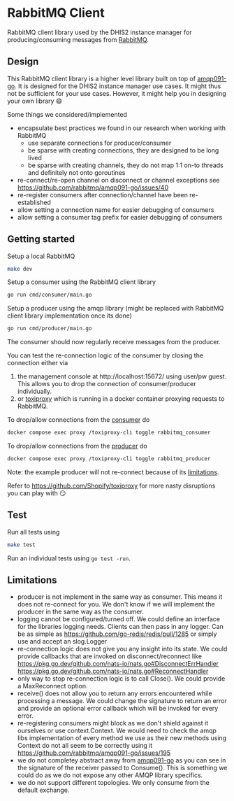 # RabbitMQ Client

RabbitMQ client library used by the DHIS2 instance manager for producing/consuming messages from
[RabbitMQ](https://www.rabbitmq.com/).

## Design

This RabbitMQ client library is a higher level library built on top of
[amqp091-go](https://github.com/rabbitmq/amqp091-go). It is designed for the
DHIS2 instance manager use cases. It might thus not be sufficient for your use
cases. However, it might help you in designing your own library :smile:

Some things we considered/implemented

* encapsulate best practices we found in our research when working with RabbitMQ
  * use separate connections for producer/consumer
  * be sparse with creating connections, they are designed to be long lived
  * be sparse with creating channels, they do not map 1:1 on-to threads and
    definitely not onto goroutines
* re-connect/re-open channel on disconnect or channel exceptions
  see https://github.com/rabbitmq/amqp091-go/issues/40
* re-register consumers after connection/channel have been re-established
* allow setting a connection name for easier debugging of consumers
* allow setting a consumer tag prefix for easier debugging of consumers

## Getting started

Setup a local RabbitMQ

```sh
make dev
```

Setup a consumer using the RabbitMQ client library

```sh
go run cmd/consumer/main.go
```

Setup a producer using the amqp library (might be replaced with RabbitMQ client library
implementation once its done)

```sh
go run cmd/producer/main.go
```

The consumer should now regularly receive messages from the producer.

You can test the re-connection logic of the consumer by closing the connection
either via

1. the management console at http://localhost:15672/ using user/pw guest. This
   allows you to drop the connection of consumer/producer individually.
2. or [toxiproxy](https://github.com/Shopify/toxiproxy) which is running in a
  docker container proxying requests to RabbitMQ.

To drop/allow connections from the [consumer](./cmd/consumer/main.go) do

```sh
docker compose exec proxy /toxiproxy-cli toggle rabbitmq_consumer
```

To drop/allow connections from the [producer](./cmd/producer/main.go) do

```sh
docker compose exec proxy /toxiproxy-cli toggle rabbitmq_producer
```

Note: the example producer will not re-connect because of its [limitations](#limitations).

Refer to https://github.com/Shopify/toxiproxy for more nasty disruptions you can play with :smirk:

## Test

Run all tests using

```sh
make test
```

Run an individual tests using `go test -run`.

## Limitations

* producer is not implement in the same way as consumer. This means it does not re-connect for you.
We don't know if we will implement the producer in the same way as the consumer.
* logging cannot be configured/turned off. We could define an interface for the
  libraries logging needs. Clients can then pass in any logger. Can be as
  simple as https://github.com/go-redis/redis/pull/1285
  or simply use and accept an slog.Logger
* re-connection logic does not give you any insight into its state. We could
  provide callbacks that are invoked on disconnect/reconnect like
  https://pkg.go.dev/github.com/nats-io/nats.go#DisconnectErrHandler
  https://pkg.go.dev/github.com/nats-io/nats.go#ReconnectHandler
* only way to stop re-connection logic is to call Close(). We could provide a
  MaxReconnect option.
* receive() does not allow you to return any errors encountered while
  processing a message. We could change the signature to return an error and
  provide an optional error callback which will be invoked for every error.
* re-registering consumers might block as we don't shield against it ourselves or use
context.Context. We would need to check the amqp libs implementation of every method we use as their
new methods using Context do not all seem to be correctly using it https://github.com/rabbitmq/amqp091-go/issues/195
* we do not completey abstract away from [amqp091-go](https://github.com/rabbitmq/amqp091-go) as you
  can see in the signature of the receiver passed to Consume(). This is something we could do as we
  do not expose any other AMQP library specifics.
* we do not support different topologies. We only consume from the default exchange.
